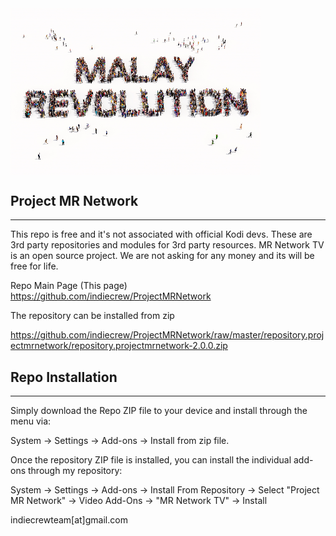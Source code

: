<img src="https://raw.githubusercontent.com/indiecrew/ProjectMRNetwork/master/repository.projectmrnetwork/icon.png" border="0" width="400" align="center"> 

## Project MR Network
------------
This repo is free and it's not associated with official Kodi devs. These are 3rd party repositories and modules for 3rd party resources. MR Network TV is an open source project. We are not asking for any money and its will be free for life.

Repo Main Page (This page) https://github.com/indiecrew/ProjectMRNetwork

The repository can be installed from zip 

https://github.com/indiecrew/ProjectMRNetwork/raw/master/repository.projectmrnetwork/repository.projectmrnetwork-2.0.0.zip

## Repo Installation
------------

Simply download the Repo ZIP file to your device and install through the menu via:

System -> Settings -> Add-ons -> Install from zip file.

Once the repository ZIP file is installed, you can install the individual add-ons through my repository:

System -> Settings -> Add-ons -> Install From Repository -> Select "Project MR Network" -> Video Add-Ons -> "MR Network TV" -> Install

indiecrewteam[at]gmail.com
